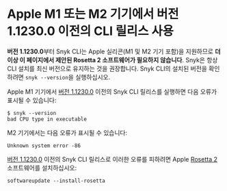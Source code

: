# Apple M1 또는 M2 기기에서 버전 1.1230.0 이전의 CLI 릴리스 사용

**버전 1.1230.0**부터 Snyk CLI는 Apple 실리콘(M1 및 M2 기기 포함)을 지원하므로 **더 이상 이 페이지에서 제안된 Rosetta 2 소프트웨어가 필요하지 않습니다**. Snyk은 항상 CLI 설치를 최신 버전으로 유지하는 것을 권장합니다. Snyk CLI의 설치된 버전을 확인하려면 `snyk --version`을 실행하십시오.

Apple M1 기기에서 [버전 1.1230.0](https://github.com/snyk/cli/releases/tag/v1.1230.0) 이전의 Snyk CLI 릴리스를 실행하면 다음 오류가 표시될 수 있습니다:

```
$ snyk --version
bad CPU type in executable
```

M2 기기에서는 다음 오류가 표시될 수 있습니다:

`Unknown system error -86`

[버전 1.1230.0](https://github.com/snyk/cli/releases/tag/v1.1230.0) 이전의 Snyk CLI 릴리스로 이러한 오류를 피하려면 Apple [Rosetta 2](https://support.apple.com/en-gb/HT211861) 소프트웨어를 설치하십시오:

`softwareupdate --install-rosetta`